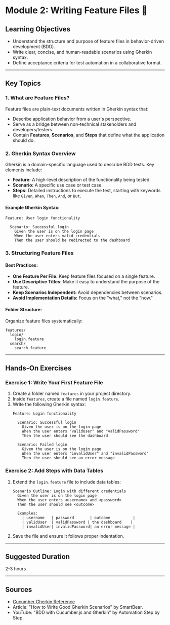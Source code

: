 # Module 2: Writing Feature Files 🔬

## Learning Objectives
- Understand the structure and purpose of feature files in behavior-driven development (BDD).
- Write clear, concise, and human-readable scenarios using Gherkin syntax.
- Define acceptance criteria for test automation in a collaborative format.

---

## Key Topics

### **1. What are Feature Files?**
Feature files are plain-text documents written in Gherkin syntax that:

- Describe application behavior from a user's perspective.
- Serve as a bridge between non-technical stakeholders and developers/testers.
- Contain **Features**, **Scenarios**, and **Steps** that define what the application should do.

### **2. Gherkin Syntax Overview**
Gherkin is a domain-specific language used to describe BDD tests. Key elements include:

- **Feature:** A high-level description of the functionality being tested.
- **Scenario:** A specific use case or test case.
- **Steps:** Detailed instructions to execute the test, starting with keywords like `Given`, `When`, `Then`, `And`, or `But`.

#### Example Gherkin Syntax:
```gherkin
Feature: User login functionality

  Scenario: Successful login
    Given the user is on the login page
    When the user enters valid credentials
    Then the user should be redirected to the dashboard
```

### **3. Structuring Feature Files**

#### Best Practices:
- **One Feature Per File:** Keep feature files focused on a single feature.
- **Use Descriptive Titles:** Make it easy to understand the purpose of the feature.
- **Keep Scenarios Independent:** Avoid dependencies between scenarios.
- **Avoid Implementation Details:** Focus on the "what," not the "how."

#### Folder Structure:
Organize feature files systematically:
```
features/
  login/
    login.feature
  search/
    search.feature
```

---

## Hands-On Exercises

### **Exercise 1: Write Your First Feature File**
1. Create a folder named `features` in your project directory.
2. Inside `features`, create a file named `login.feature`.
3. Write the following Gherkin syntax:
   ```gherkin
   Feature: Login functionality

     Scenario: Successful login
       Given the user is on the login page
       When the user enters "validUser" and "validPassword"
       Then the user should see the dashboard

     Scenario: Failed login
       Given the user is on the login page
       When the user enters "invalidUser" and "invalidPassword"
       Then the user should see an error message
   ```

### **Exercise 2: Add Steps with Data Tables**
1. Extend the `login.feature` file to include data tables:
   ```gherkin
   Scenario Outline: Login with different credentials
     Given the user is on the login page
     When the user enters <username> and <password>
     Then the user should see <outcome>

     Examples:
       | username   | password       | outcome          |
       | validUser  | validPassword | the dashboard    |
       | invalidUser| invalidPassword| an error message |
   ```

2. Save the file and ensure it follows proper indentation.

---

## Suggested Duration
2-3 hours

---

## Sources
- [Cucumber Gherkin Reference](https://cucumber.io/docs/gherkin/reference/)
- Article: "How to Write Good Gherkin Scenarios" by SmartBear.
- YouTube: "BDD with Cucumber.js and Gherkin" by Automation Step by Step.

